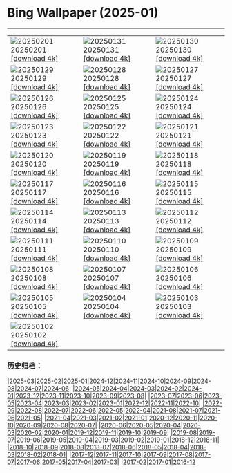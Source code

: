 # Bing Wallpaper (2025-01)
**************

<table><tr><td><img src="https://www.bing.com/th?id=OHR.FestungKonigsteinElbsandsteingebirge_ES-ES5179656968_1920x1080.jpg" alt="20250201"> 20250201 <a href="https://www.bing.com/th?id=OHR.FestungKonigsteinElbsandsteingebirge_ES-ES5179656968_UHD.jpg">[download 4k]</a></td><td><img src="https://www.bing.com/th?id=OHR.TenerifeCarnival2025_ES-ES0044754668_1920x1080.jpg" alt="20250131"> 20250131 <a href="https://www.bing.com/th?id=OHR.TenerifeCarnival2025_ES-ES0044754668_UHD.jpg">[download 4k]</a></td><td><img src="https://www.bing.com/th?id=OHR.OrdesaSpain_ES-ES4787929078_1920x1080.jpg" alt="20250130"> 20250130 <a href="https://www.bing.com/th?id=OHR.OrdesaSpain_ES-ES4787929078_UHD.jpg">[download 4k]</a></td></tr><tr><td><img src="https://www.bing.com/th?id=OHR.LunarDragon_ES-ES3892690560_1920x1080.jpg" alt="20250129"> 20250129 <a href="https://www.bing.com/th?id=OHR.LunarDragon_ES-ES3892690560_UHD.jpg">[download 4k]</a></td><td><img src="https://www.bing.com/th?id=OHR.FlyingOwl_ES-ES3769864994_1920x1080.jpg" alt="20250128"> 20250128 <a href="https://www.bing.com/th?id=OHR.FlyingOwl_ES-ES3769864994_UHD.jpg">[download 4k]</a></td><td><img src="https://www.bing.com/th?id=OHR.CanyonSnow_ES-ES3550411981_1920x1080.jpg" alt="20250127"> 20250127 <a href="https://www.bing.com/th?id=OHR.CanyonSnow_ES-ES3550411981_UHD.jpg">[download 4k]</a></td></tr><tr><td><img src="https://www.bing.com/th?id=OHR.FrostedBeech_ES-ES3324166189_1920x1080.jpg" alt="20250126"> 20250126 <a href="https://www.bing.com/th?id=OHR.FrostedBeech_ES-ES3324166189_UHD.jpg">[download 4k]</a></td><td><img src="https://www.bing.com/th?id=OHR.PortoSunset_ES-ES3099666552_1920x1080.jpg" alt="20250125"> 20250125 <a href="https://www.bing.com/th?id=OHR.PortoSunset_ES-ES3099666552_UHD.jpg">[download 4k]</a></td><td><img src="https://www.bing.com/th?id=OHR.IcelandGeyser_ES-ES1598539119_1920x1080.jpg" alt="20250124"> 20250124 <a href="https://www.bing.com/th?id=OHR.IcelandGeyser_ES-ES1598539119_UHD.jpg">[download 4k]</a></td></tr><tr><td><img src="https://www.bing.com/th?id=OHR.DeerValley_ES-ES7003891910_1920x1080.jpg" alt="20250123"> 20250123 <a href="https://www.bing.com/th?id=OHR.DeerValley_ES-ES7003891910_UHD.jpg">[download 4k]</a></td><td><img src="https://www.bing.com/th?id=OHR.PetraMonastery_ES-ES6740525723_1920x1080.jpg" alt="20250122"> 20250122 <a href="https://www.bing.com/th?id=OHR.PetraMonastery_ES-ES6740525723_UHD.jpg">[download 4k]</a></td><td><img src="https://www.bing.com/th?id=OHR.DutchSquirrel_ES-ES3993162395_1920x1080.jpg" alt="20250121"> 20250121 <a href="https://www.bing.com/th?id=OHR.DutchSquirrel_ES-ES3993162395_UHD.jpg">[download 4k]</a></td></tr><tr><td><img src="https://www.bing.com/th?id=OHR.LasCarantonas_ES-ES8729775352_1920x1080.jpg" alt="20250120"> 20250120 <a href="https://www.bing.com/th?id=OHR.LasCarantonas_ES-ES8729775352_UHD.jpg">[download 4k]</a></td><td><img src="https://www.bing.com/th?id=OHR.NeptunesGrotto_ES-ES8086917702_1920x1080.jpg" alt="20250119"> 20250119 <a href="https://www.bing.com/th?id=OHR.NeptunesGrotto_ES-ES8086917702_UHD.jpg">[download 4k]</a></td><td><img src="https://www.bing.com/th?id=OHR.WhiteSandsNP_ES-ES5591219937_1920x1080.jpg" alt="20250118"> 20250118 <a href="https://www.bing.com/th?id=OHR.WhiteSandsNP_ES-ES5591219937_UHD.jpg">[download 4k]</a></td></tr><tr><td><img src="https://www.bing.com/th?id=OHR.PelicanPortrait_ES-ES5278780301_1920x1080.jpg" alt="20250117"> 20250117 <a href="https://www.bing.com/th?id=OHR.PelicanPortrait_ES-ES5278780301_UHD.jpg">[download 4k]</a></td><td><img src="https://www.bing.com/th?id=OHR.SanAntonJaen_ES-ES3301530982_1920x1080.jpg" alt="20250116"> 20250116 <a href="https://www.bing.com/th?id=OHR.SanAntonJaen_ES-ES3301530982_UHD.jpg">[download 4k]</a></td><td><img src="https://www.bing.com/th?id=OHR.MuseumCourt_ES-ES2025282183_1920x1080.jpg" alt="20250115"> 20250115 <a href="https://www.bing.com/th?id=OHR.MuseumCourt_ES-ES2025282183_UHD.jpg">[download 4k]</a></td></tr><tr><td><img src="https://www.bing.com/th?id=OHR.CadizSpain_ES-ES9539607355_1920x1080.jpg" alt="20250114"> 20250114 <a href="https://www.bing.com/th?id=OHR.CadizSpain_ES-ES9539607355_UHD.jpg">[download 4k]</a></td><td><img src="https://www.bing.com/th?id=OHR.CoastalWales_ES-ES0632862256_1920x1080.jpg" alt="20250113"> 20250113 <a href="https://www.bing.com/th?id=OHR.CoastalWales_ES-ES0632862256_UHD.jpg">[download 4k]</a></td><td><img src="https://www.bing.com/th?id=OHR.CrescentTail_ES-ES9658344168_1920x1080.jpg" alt="20250112"> 20250112 <a href="https://www.bing.com/th?id=OHR.CrescentTail_ES-ES9658344168_UHD.jpg">[download 4k]</a></td></tr><tr><td><img src="https://www.bing.com/th?id=OHR.MeknesMorocco_ES-ES8743532455_1920x1080.jpg" alt="20250111"> 20250111 <a href="https://www.bing.com/th?id=OHR.MeknesMorocco_ES-ES8743532455_UHD.jpg">[download 4k]</a></td><td><img src="https://www.bing.com/th?id=OHR.BubbleLake_ES-ES9230701084_1920x1080.jpg" alt="20250110"> 20250110 <a href="https://www.bing.com/th?id=OHR.BubbleLake_ES-ES9230701084_UHD.jpg">[download 4k]</a></td><td><img src="https://www.bing.com/th?id=OHR.RavennaBasilica_ES-ES6729761925_1920x1080.jpg" alt="20250109"> 20250109 <a href="https://www.bing.com/th?id=OHR.RavennaBasilica_ES-ES6729761925_UHD.jpg">[download 4k]</a></td></tr><tr><td><img src="https://www.bing.com/th?id=OHR.GreatWallStairs_ES-ES6386971861_1920x1080.jpg" alt="20250108"> 20250108 <a href="https://www.bing.com/th?id=OHR.GreatWallStairs_ES-ES6386971861_UHD.jpg">[download 4k]</a></td><td><img src="https://www.bing.com/th?id=OHR.BouldersNZ_ES-ES6118203530_1920x1080.jpg" alt="20250107"> 20250107 <a href="https://www.bing.com/th?id=OHR.BouldersNZ_ES-ES6118203530_UHD.jpg">[download 4k]</a></td><td><img src="https://www.bing.com/th?id=OHR.NamibiaDunes_ES-ES5811843699_1920x1080.jpg" alt="20250106"> 20250106 <a href="https://www.bing.com/th?id=OHR.NamibiaDunes_ES-ES5811843699_UHD.jpg">[download 4k]</a></td></tr><tr><td><img src="https://www.bing.com/th?id=OHR.GeneralWinterNavarre_ES-ES5527142777_1920x1080.jpg" alt="20250105"> 20250105 <a href="https://www.bing.com/th?id=OHR.GeneralWinterNavarre_ES-ES5527142777_UHD.jpg">[download 4k]</a></td><td><img src="https://www.bing.com/th?id=OHR.VietnamFalls_ES-ES5222423755_1920x1080.jpg" alt="20250104"> 20250104 <a href="https://www.bing.com/th?id=OHR.VietnamFalls_ES-ES5222423755_UHD.jpg">[download 4k]</a></td><td><img src="https://www.bing.com/th?id=OHR.TolkienOxford_ES-ES4772799027_1920x1080.jpg" alt="20250103"> 20250103 <a href="https://www.bing.com/th?id=OHR.TolkienOxford_ES-ES4772799027_UHD.jpg">[download 4k]</a></td></tr><tr><td><img src="https://www.bing.com/th?id=OHR.ArdezSwitzerland_ES-ES4481408701_1920x1080.jpg" alt="20250102"> 20250102 <a href="https://www.bing.com/th?id=OHR.ArdezSwitzerland_ES-ES4481408701_UHD.jpg">[download 4k]</a></td><td></td><td></td></tr></table>

### 历史归档：

|[2025-03](/../2025-03/2025-03.md)|[2025-02](/../2025-02/2025-02.md)|[2025-01](/2025-01.md)|[2024-12](/../2024-12/2024-12.md)|[2024-11](/../2024-11/2024-11.md)|[2024-10](/../2024-10/2024-10.md)|[2024-09](/../2024-09/2024-09.md)|[2024-08](/../2024-08/2024-08.md)|[2024-07](/../2024-07/2024-07.md)|[2024-06](/../2024-06/2024-06.md)|
|[2024-05](/../2024-05/2024-05.md)|[2024-04](/../2024-04/2024-04.md)|[2024-03](/../2024-03/2024-03.md)|[2024-02](/../2024-02/2024-02.md)|[2024-01](/../2024-01/2024-01.md)|[2023-12](/../2023-12/2023-12.md)|[2023-11](/../2023-11/2023-11.md)|[2023-10](/../2023-10/2023-10.md)|[2023-09](/../2023-09/2023-09.md)|[2023-08](/../2023-08/2023-08.md)|
|[2023-07](/../2023-07/2023-07.md)|[2023-06](/../2023-06/2023-06.md)|[2023-05](/../2023-05/2023-05.md)|[2023-04](/../2023-04/2023-04.md)|[2023-03](/../2023-03/2023-03.md)|[2023-02](/../2023-02/2023-02.md)|[2023-01](/../2023-01/2023-01.md)|[2022-12](/../2022-12/2022-12.md)|[2022-11](/../2022-11/2022-11.md)|[2022-10](/../2022-10/2022-10.md)|
|[2022-09](/../2022-09/2022-09.md)|[2022-08](/../2022-08/2022-08.md)|[2022-07](/../2022-07/2022-07.md)|[2022-06](/../2022-06/2022-06.md)|[2022-05](/../2022-05/2022-05.md)|[2022-04](/../2022-04/2022-04.md)|[2021-08](/../2021-08/2021-08.md)|[2021-07](/../2021-07/2021-07.md)|[2021-06](/../2021-06/2021-06.md)|[2021-05](/../2021-05/2021-05.md)|
|[2021-04](/../2021-04/2021-04.md)|[2021-03](/../2021-03/2021-03.md)|[2021-02](/../2021-02/2021-02.md)|[2021-01](/../2021-01/2021-01.md)|[2020-12](/../2020-12/2020-12.md)|[2020-11](/../2020-11/2020-11.md)|[2020-10](/../2020-10/2020-10.md)|[2020-09](/../2020-09/2020-09.md)|[2020-08](/../2020-08/2020-08.md)|[2020-07](/../2020-07/2020-07.md)|
|[2020-06](/../2020-06/2020-06.md)|[2020-05](/../2020-05/2020-05.md)|[2020-04](/../2020-04/2020-04.md)|[2020-03](/../2020-03/2020-03.md)|[2020-02](/../2020-02/2020-02.md)|[2020-01](/../2020-01/2020-01.md)|[2019-12](/../2019-12/2019-12.md)|[2019-11](/../2019-11/2019-11.md)|[2019-10](/../2019-10/2019-10.md)|[2019-09](/../2019-09/2019-09.md)|
|[2019-08](/../2019-08/2019-08.md)|[2019-07](/../2019-07/2019-07.md)|[2019-06](/../2019-06/2019-06.md)|[2019-05](/../2019-05/2019-05.md)|[2019-04](/../2019-04/2019-04.md)|[2019-03](/../2019-03/2019-03.md)|[2019-02](/../2019-02/2019-02.md)|[2019-01](/../2019-01/2019-01.md)|[2018-12](/../2018-12/2018-12.md)|[2018-11](/../2018-11/2018-11.md)|
|[2018-10](/../2018-10/2018-10.md)|[2018-09](/../2018-09/2018-09.md)|[2018-08](/../2018-08/2018-08.md)|[2018-07](/../2018-07/2018-07.md)|[2018-06](/../2018-06/2018-06.md)|[2018-05](/../2018-05/2018-05.md)|[2018-04](/../2018-04/2018-04.md)|[2018-03](/../2018-03/2018-03.md)|[2018-02](/../2018-02/2018-02.md)|[2018-01](/../2018-01/2018-01.md)|
|[2017-12](/../2017-12/2017-12.md)|[2017-11](/../2017-11/2017-11.md)|[2017-10](/../2017-10/2017-10.md)|[2017-09](/../2017-09/2017-09.md)|[2017-08](/../2017-08/2017-08.md)|[2017-07](/../2017-07/2017-07.md)|[2017-06](/../2017-06/2017-06.md)|[2017-05](/../2017-05/2017-05.md)|[2017-04](/../2017-04/2017-04.md)|[2017-03](/../2017-03/2017-03.md)|
|[2017-02](/../2017-02/2017-02.md)|[2017-01](/../2017-01/2017-01.md)|[2016-12](/../2016-12/2016-12.md)